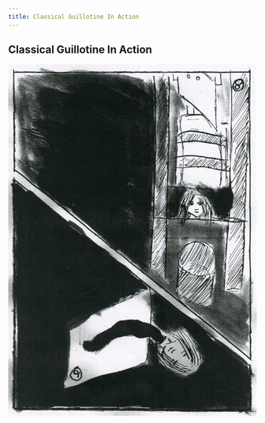 ```yaml
---
title: Classical Guillotine In Action
---
```

## Classical Guillotine In Action
![image](https://raw.githubusercontent.com/LWFlouisa/uploadedfairyalt/master/pages/page4.png)
